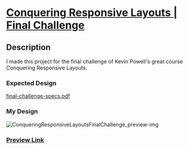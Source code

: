 # [Conquering Responsive Layouts | Final Challenge](https://courses.kevinpowell.co/view/courses/conquering-responsive-layouts/278049-day-21-you-ve-done-it/1000390-final-challenge-design-specs)

## Description

I made this project for the final challenge of Kevin Powell's great course Conquering Responsive Layouts.

### Expected Design

[final-challenge-specs.pdf](https://github.com/selimbiber/Responsive-Web-Design-Certification/files/13558433/final-challenge-specs.pdf)

### My Design

![ConqueringResponsiveLayoutsFinalChallenge_preview-img](https://github.com/selimbiber/Responsive-Web-Design-Certification/assets/117529414/354893b7-3b97-4e88-a148-daa8441720cc)

### [Preview Link](https://htmlpreview.github.io/?https://github.com/selimbiber/Responsive-Web-Design-Certification/blob/main/ConqueringResponsiveLayoutsFinalChallenge/index.html)
